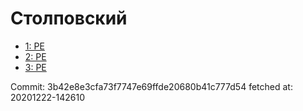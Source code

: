 # Столповский
- [1: PE](1.md)
- [2: PE](2.md)
- [3: PE](3.md)

Commit: 3b42e8e3cfa73f7747e69ffde20680b41c777d54
 fetched at: 20201222-142610
